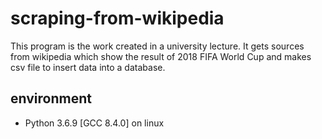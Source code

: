 # scraping-from-wikipedia
This program is the work created in a university lecture. It gets sources from wikipedia which show the result of 2018 FIFA World Cup and makes csv file to insert data into a database.

## environment
- Python 3.6.9 [GCC 8.4.0] on linux 
